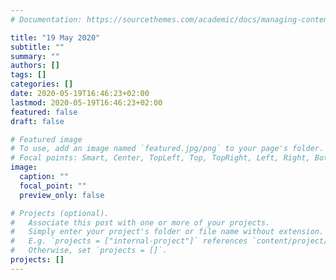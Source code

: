```yaml
---
# Documentation: https://sourcethemes.com/academic/docs/managing-content/

title: "19 May 2020"
subtitle: ""
summary: ""
authors: []
tags: []
categories: []
date: 2020-05-19T16:46:23+02:00
lastmod: 2020-05-19T16:46:23+02:00
featured: false
draft: false

# Featured image
# To use, add an image named `featured.jpg/png` to your page's folder.
# Focal points: Smart, Center, TopLeft, Top, TopRight, Left, Right, BottomLeft, Bottom, BottomRight.
image:
  caption: ""
  focal_point: ""
  preview_only: false

# Projects (optional).
#   Associate this post with one or more of your projects.
#   Simply enter your project's folder or file name without extension.
#   E.g. `projects = ["internal-project"]` references `content/project/deep-learning/index.md`.
#   Otherwise, set `projects = []`.
projects: []
---
```

